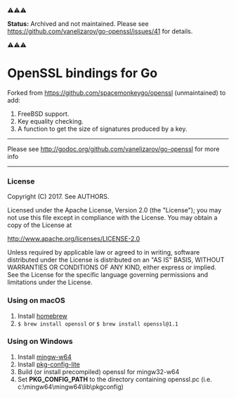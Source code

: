 ⚠️⚠️⚠️

**Status:** Archived and not maintained. Please see https://github.com/vanelizarov/go-openssl/issues/41 for details.

⚠️⚠️⚠️

# OpenSSL bindings for Go

Forked from https://github.com/spacemonkeygo/openssl (unmaintained) to add:

1. FreeBSD support.
2. Key equality checking.
3. A function to get the size of signatures produced by a key.

---

Please see http://godoc.org/github.com/vanelizarov/go-openssl for more info

---

### License

Copyright (C) 2017. See AUTHORS.

Licensed under the Apache License, Version 2.0 (the "License");
you may not use this file except in compliance with the License.
You may obtain a copy of the License at

  http://www.apache.org/licenses/LICENSE-2.0

Unless required by applicable law or agreed to in writing, software
distributed under the License is distributed on an "AS IS" BASIS,
WITHOUT WARRANTIES OR CONDITIONS OF ANY KIND, either express or implied.
See the License for the specific language governing permissions and
limitations under the License.

### Using on macOS
1. Install [homebrew](http://brew.sh/)
2. `$ brew install openssl` or `$ brew install openssl@1.1`

### Using on Windows
1. Install [mingw-w64](http://mingw-w64.sourceforge.net/)
2. Install [pkg-config-lite](http://sourceforge.net/projects/pkgconfiglite)
3. Build (or install precompiled) openssl for mingw32-w64
4. Set __PKG\_CONFIG\_PATH__ to the directory containing openssl.pc
   (i.e. c:\mingw64\mingw64\lib\pkgconfig)
